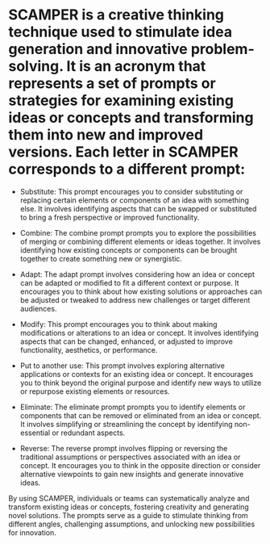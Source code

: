 # SCAMPER is a creative thinking technique used to stimulate idea generation and innovative problem-solving. It is an acronym that represents a set of prompts or strategies for examining existing ideas or concepts and transforming them into new and improved versions. Each letter in SCAMPER corresponds to a different prompt:

* Substitute: This prompt encourages you to consider substituting or replacing certain elements or components of an idea with something else. It involves identifying aspects that can be swapped or substituted to bring a fresh perspective or improved functionality.

* Combine: The combine prompt prompts you to explore the possibilities of merging or combining different elements or ideas together. It involves identifying how existing concepts or components can be brought together to create something new or synergistic.

* Adapt: The adapt prompt involves considering how an idea or concept can be adapted or modified to fit a different context or purpose. It encourages you to think about how existing solutions or approaches can be adjusted or tweaked to address new challenges or target different audiences.

* Modify: This prompt encourages you to think about making modifications or alterations to an idea or concept. It involves identifying aspects that can be changed, enhanced, or adjusted to improve functionality, aesthetics, or performance.

* Put to another use: This prompt involves exploring alternative applications or contexts for an existing idea or concept. It encourages you to think beyond the original purpose and identify new ways to utilize or repurpose existing elements or resources.

* Eliminate: The eliminate prompt prompts you to identify elements or components that can be removed or eliminated from an idea or concept. It involves simplifying or streamlining the concept by identifying non-essential or redundant aspects.

* Reverse: The reverse prompt involves flipping or reversing the traditional assumptions or perspectives associated with an idea or concept. It encourages you to think in the opposite direction or consider alternative viewpoints to gain new insights and generate innovative ideas.

By using SCAMPER, individuals or teams can systematically analyze and transform existing ideas or concepts, fostering creativity and generating novel solutions. The prompts serve as a guide to stimulate thinking from different angles, challenging assumptions, and unlocking new possibilities for innovation.
